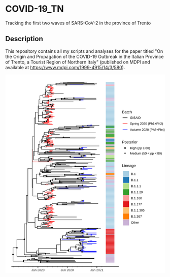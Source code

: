 # COVID-19_TN
Tracking the first two waves of SARS-CoV-2 in the province of Trento 

## Description
This repository contains all my scripts and analyses for the paper titled "On the Origin and Propagation of the COVID-19 Outbreak in the Italian Province of Trento, a Tourist Region of Northern Italy" (published on MDPI and available at https://www.mdpi.com/1999-4915/14/3/580).

<img src="./imgs/Figure4.svg">
